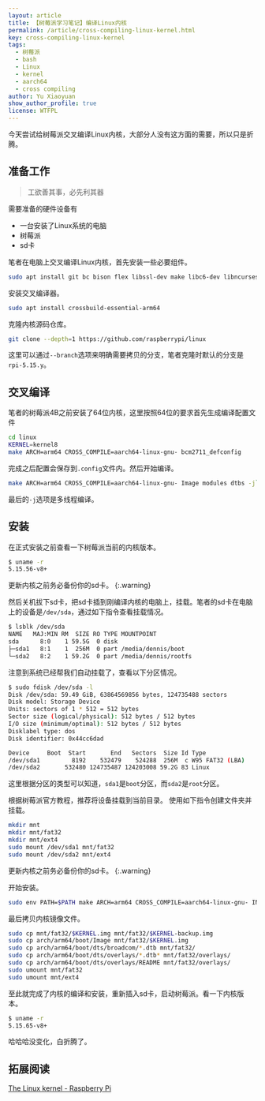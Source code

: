 ```yaml
---
layout: article
title: 【树莓派学习笔记】编译Linux内核
permalink: /article/cross-compiling-linux-kernel.html
key: cross-compiling-linux-kernel
tags: 
  - 树莓派
  - bash
  - Linux
  - kernel
  - aarch64
  - cross compiling
author: Yu Xiaoyuan
show_author_profile: true
license: WTFPL
---
```


今天尝试给树莓派交叉编译Linux内核，大部分人没有这方面的需要，所以只是折腾。

<!--more-->

## 准备工作

> 工欲善其事，必先利其器

需要准备的硬件设备有

- 一台安装了Linux系统的电脑
- 树莓派
- sd卡

笔者在电脑上交叉编译Linux内核，首先安装一些必要组件。

```bash
sudo apt install git bc bison flex libssl-dev make libc6-dev libncurses5-dev
```

安装交叉编译器。

```bash
sudo apt install crossbuild-essential-arm64
```

克隆内核源码仓库。

```bash
git clone --depth=1 https://github.com/raspberrypi/linux
```

这里可以通过`--branch`选项来明确需要拷贝的分支，笔者克隆时默认的分支是`rpi-5.15.y`。

## 交叉编译

笔者的树莓派4B之前安装了64位内核，这里按照64位的要求首先生成编译配置文件

```bash
cd linux
KERNEL=kernel8
make ARCH=arm64 CROSS_COMPILE=aarch64-linux-gnu- bcm2711_defconfig
```

完成之后配置会保存到`.config`文件内。然后开始编译。

```bash
make ARCH=arm64 CROSS_COMPILE=aarch64-linux-gnu- Image modules dtbs -j`nproc`
```

最后的`-j`选项是多线程编译。

## 安装

在正式安装之前查看一下树莓派当前的内核版本。

```bash
$ uname -r
5.15.56-v8+
```

更新内核之前务必备份你的sd卡。
{:.warning}

然后关机拔下sd卡，把sd卡插到刚编译内核的电脑上，挂载。笔者的sd卡在电脑上的设备是`/dev/sda`，通过如下指令查看挂载情况。

```bash
$ lsblk /dev/sda
NAME   MAJ:MIN RM  SIZE RO TYPE MOUNTPOINT
sda      8:0    1 59.5G  0 disk 
├─sda1   8:1    1  256M  0 part /media/dennis/boot
└─sda2   8:2    1 59.2G  0 part /media/dennis/rootfs
```

注意到系统已经帮我们自动挂载了，查看以下分区情况。

```bash
$ sudo fdisk /dev/sda -l
Disk /dev/sda: 59.49 GiB, 63864569856 bytes, 124735488 sectors
Disk model: Storage Device  
Units: sectors of 1 * 512 = 512 bytes
Sector size (logical/physical): 512 bytes / 512 bytes
I/O size (minimum/optimal): 512 bytes / 512 bytes
Disklabel type: dos
Disk identifier: 0x44cc6dad

Device     Boot  Start       End   Sectors  Size Id Type
/dev/sda1         8192    532479    524288  256M  c W95 FAT32 (LBA)
/dev/sda2       532480 124735487 124203008 59.2G 83 Linux
```

这里根据分区的类型可以知道，`sda1`是`boot`分区，而`sda2`是`root`分区。

根据树莓派官方教程，推荐将设备挂载到当前目录。
使用如下指令创建文件夹并挂载。

```bash
mkdir mnt
mkdir mnt/fat32
mkdir mnt/ext4
sudo mount /dev/sda1 mnt/fat32
sudo mount /dev/sda2 mnt/ext4
```

更新内核之前务必备份你的sd卡。
{:.warning}

开始安装。

```bash
sudo env PATH=$PATH make ARCH=arm64 CROSS_COMPILE=aarch64-linux-gnu- INSTALL_MOD_PATH=mnt/ext4 modules_install
```

最后拷贝内核镜像文件。

```bash
sudo cp mnt/fat32/$KERNEL.img mnt/fat32/$KERNEL-backup.img
sudo cp arch/arm64/boot/Image mnt/fat32/$KERNEL.img
sudo cp arch/arm64/boot/dts/broadcom/*.dtb mnt/fat32/
sudo cp arch/arm64/boot/dts/overlays/*.dtb* mnt/fat32/overlays/
sudo cp arch/arm64/boot/dts/overlays/README mnt/fat32/overlays/
sudo umount mnt/fat32
sudo umount mnt/ext4
```

至此就完成了内核的编译和安装，重新插入sd卡，启动树莓派。看一下内核版本。

```bash
$ uname -r
5.15.65-v8+
```

哈哈哈没变化，白折腾了。

## 拓展阅读

[The Linux kernel - Raspberry Pi](https://www.raspberrypi.com/documentation/computers/linux_kernel.html)
